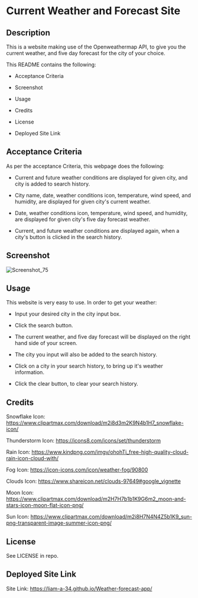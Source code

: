 # Current Weather and Forecast Site

## Description

This is a website making use of the Openweathermap API, to give you the current weather, and five day forecast for the city of your choice.

This README contains the following:

* Acceptance Criteria

* Screenshot

* Usage

* Credits

* License

* Deployed Site Link

## Acceptance Criteria

As per the acceptance Criteria, this webpage does the following:

* Current and future weather conditions are displayed for given city, and city is added to search history.

* City name, date, weather conditions icon, temperature, wind speed, and humidity, are displayed for given city's current weather.

* Date, weather conditions icon, temperature, wind speed, and humidity, are displayed for given city's five day forecast weather.

* Current, and future weather conditions are displayed again, when a city's button is clicked in the search history.

## Screenshot

![Screenshot_75](https://user-images.githubusercontent.com/113379247/202244515-0b7513fa-6fa0-4c41-953c-3827505b85d0.png)

## Usage

This website is very easy to use. In order to get your weather:

* Input your desired city in the city input box.

* Click the search button.

* The current weather, and five day forecast will be displayed on the right hand side of your screen.

* The city you input will also be added to the search history.

* Click on a city in your search history, to bring up it's weather information.

* Click the clear button, to clear your search history.

## Credits

Snowflake Icon: https://www.clipartmax.com/download/m2i8d3m2K9N4b1H7_snowflake-icon/

Thunderstorm Icon: https://icons8.com/icons/set/thunderstorm

Rain Icon: https://www.kindpng.com/imgv/ohohTi_free-high-quality-cloud-rain-icon-cloud-with/

Fog Icon: https://icon-icons.com/icon/weather-fog/90800

Clouds Icon: https://www.shareicon.net/clouds-97649#google_vignette

Moon Icon: https://www.clipartmax.com/download/m2H7H7b1b1K9G6m2_moon-and-stars-icon-moon-flat-icon-png/

Sun Icon: https://www.clipartmax.com/download/m2i8H7N4N4Z5b1K9_sun-png-transparent-image-summer-icon-png/

## License

See LICENSE in repo.

## Deployed Site Link

Site Link: https://liam-a-34.github.io/Weather-forecast-app/
